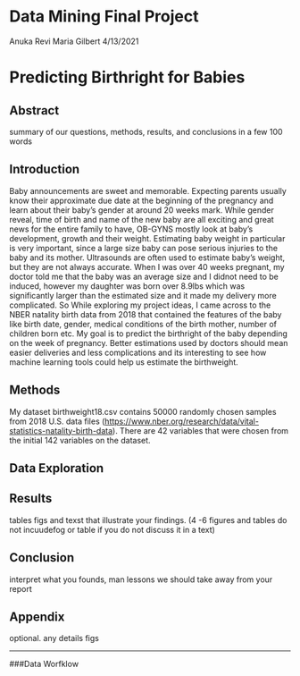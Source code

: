 Data Mining Final Project
================
Anuka Revi Maria Gilbert
4/13/2021

# **Predicting Birthright for Babies**

## **Abstract**

summary of our questions, methods, results, and conclusions in a few 100
words

## **Introduction**

Baby announcements are sweet and memorable. Expecting parents usually
know their approximate due date at the beginning of the pregnancy and
learn about their baby’s gender at around 20 weeks mark. While gender
reveal, time of birth and name of the new baby are all exciting and
great news for the entire family to have, OB-GYNS mostly look at baby’s
development, growth and their weight. Estimating baby weight in
particular is very important, since a large size baby can pose serious
injuries to the baby and its mother. Ultrasounds are often used to
estimate baby’s weight, but they are not always accurate. When I was
over 40 weeks pregnant, my doctor told me that the baby was an average
size and I didnot need to be induced, however my daughter was born over
8.9lbs which was significantly larger than the estimated size and it
made my delivery more complicated. So While exploring my project ideas,
I came across to the NBER natality birth data from 2018 that contained
the features of the baby like birth date, gender, medical conditions of
the birth mother, number of children born etc. My goal is to predict the
birthright of the baby depending on the week of pregnancy. Better
estimations used by doctors should mean easier deliveries and less
complications and its interesting to see how machine learning tools
could help us estimate the birthweight.

## **Methods**

My dataset birthweight18.csv contains 50000 randomly chosen samples from
2018 U.S. data files
(<https://www.nber.org/research/data/vital-statistics-natality-birth-data>).
There are 42 variables that were chosen from the initial 142 variables
on the dataset.

## **Data Exploration**

## **Results**

tables figs and texst that illustrate your findings. (4 -6 figures and
tables do not incuudefog or table if you do not discuss it in a text)

## **Conclusion**

interpret what you founds, man lessons we should take away from your
report

## **Appendix**

optional. any details figs

-----

\#\#\#Data Worfklow
